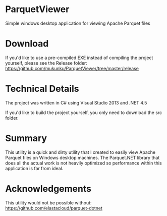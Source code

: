 # ParquetViewer
Simple windows desktop application for viewing Apache Parquet files

# Download
If you'd like to use a pre-compiled EXE instead of compiling the project yourself, please see the Release folder: https://github.com/mukunku/ParquetViewer/tree/master/release

# Technical Details
The project was written in C# using Visual Studio 2013 and .NET 4.5

If you'd like to build the project yourself, you only need to download the src folder.

# Summary
This utility is a quick and dirty utility that I created to easily view Apache Parquet files on Windows desktop machines. 
The Parquet.NET library that does all the actual work is not heavily optimized so performance within this application
is far from ideal.

# Acknowledgements
This utility would not be possible without: https://github.com/elastacloud/parquet-dotnet
